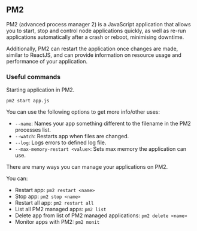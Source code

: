 ## PM2

PM2 (advanced process manager 2) is a JavaScript application that allows you to start, stop and control node applications quickly, as well as re-run applications automatically after a crash or reboot, minimising downtime.

Additionally, PM2 can restart the application once changes are made, similar to ReactJS, and can provide information on resource usage and performance of your application.

### Useful commands

Starting application in PM2.

``` 
pm2 start app.js
```
You can use the following options to get more info/other uses:
- `--name`: Names your app something different to the filename in the PM2 processes list.
- `--watch`: Restarts app when files are changed.
- `--log`: Logs errors to defined log file.
- `--max-memory-restart <value>`: Sets max memory the application can use.

There are many ways you can manage your applications on PM2.

You can:
- Restart app: `pm2 restart <name>`
- Stop app: `pm2 stop <name>`
- Restart all app: `pm2 restart all`
- List all PM2 managed apps: `pm2 list`
- Delete app from list of PM2 managed applications: `pm2 delete <name>`
- Monitor apps with PM2: `pm2 monit`